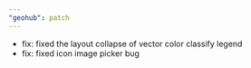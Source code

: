 ```yaml
---
"geohub": patch
---
```


- fix: fixed the layout collapse of vector color classify legend
- fix: fixed icon image picker bug
